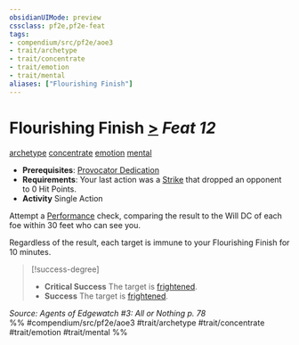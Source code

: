 ```yaml
---
obsidianUIMode: preview
cssclass: pf2e,pf2e-feat
tags:
- compendium/src/pf2e/aoe3
- trait/archetype
- trait/concentrate
- trait/emotion
- trait/mental
aliases: ["Flourishing Finish"]
---
```

# Flourishing Finish  [>](rules/core-rulebook/chapter-9-playing-the-game.md#Actions "Single Action") *Feat 12*  
[archetype](rules/traits/archetype.md)  [concentrate](rules/traits/concentrate.md)  [emotion](rules/traits/emotion.md)  [mental](rules/traits/mental.md)  

- **Prerequisites**: [Provocator Dedication](compendium/feats/provocator-dedication-aoe3.md)
- **Requirements**: Your last action was a [Strike](rules/actions/strike.md) that dropped an opponent to 0 Hit Points.
- **Activity** Single Action

Attempt a [Performance](compendium/skills.md#Performance) check, comparing the result to the Will DC of each foe within 30 feet who can see you.

Regardless of the result, each target is immune to your Flourishing Finish for 10 minutes.

> [!success-degree] 
> - **Critical Success** The target is [frightened](rules/conditions.md#Frightened).
> - **Success** The target is [frightened](rules/conditions.md#Frightened).

*Source: Agents of Edgewatch #3: All or Nothing p. 78*  
%% #compendium/src/pf2e/aoe3 #trait/archetype #trait/concentrate #trait/emotion #trait/mental %%